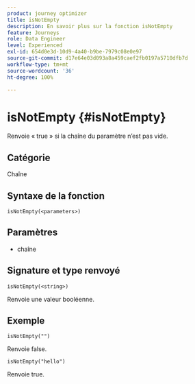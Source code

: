 ```yaml
---
product: journey optimizer
title: isNotEmpty
description: En savoir plus sur la fonction isNotEmpty
feature: Journeys
role: Data Engineer
level: Experienced
exl-id: 654d0e3d-10d9-4a40-b9be-7979c08e0e97
source-git-commit: d17e64e03d093a8a459caef2fb0197a5710dfb7d
workflow-type: tm+mt
source-wordcount: '36'
ht-degree: 100%

---
```


# isNotEmpty {#isNotEmpty}

Renvoie « true » si la chaîne du paramètre n’est pas vide.

## Catégorie

Chaîne

## Syntaxe de la fonction

`isNotEmpty(<parameters>)`

## Paramètres

* chaîne

## Signature et type renvoyé

`isNotEmpty(<string>)`

Renvoie une valeur booléenne.

## Exemple

`isNotEmpty("")`

Renvoie false.

`isNotEmpty("hello")`

Renvoie true.
